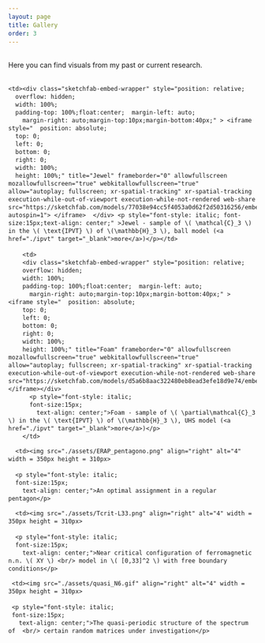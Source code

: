 ```yaml
---
layout: page
title: Gallery
order: 3
---
```

<br/>
Here you can find visuals from my past or current research.
<br/>
<br/>

<table>
  <tr>

    <td><div class="sketchfab-embed-wrapper" style="position: relative;
      overflow: hidden;
      width: 100%;
      padding-top: 100%;float:center;  margin-left: auto;
        margin-right: auto;margin-top:10px;margin-bottom:40px;" > <iframe style="  position: absolute;
      top: 0;
      left: 0;
      bottom: 0;
      right: 0;
      width: 100%;
      height: 100%;" title="Jewel" frameborder="0" allowfullscreen mozallowfullscreen="true" webkitallowfullscreen="true" allow="autoplay; fullscreen; xr-spatial-tracking" xr-spatial-tracking execution-while-out-of-viewport execution-while-not-rendered web-share src="https://sketchfab.com/models/77038e94cc5f4053a0d62f2d50316256/embed?autospin=1"> </iframe>  </div> <p style="font-style: italic; font-size:15px;text-align: center;" >Jewel - sample of \( \mathcal{C}_3 \) in the \( \text{IPVT} \) of \(\mathbb{H}_3 \), ball model (<a href="./ipvt" target="_blank">more</a>)</p></td>

        <td>
        <div class="sketchfab-embed-wrapper" style="position: relative;
        overflow: hidden;
        width: 100%;
        padding-top: 100%;float:center;  margin-left: auto;
          margin-right: auto;margin-top:10px;margin-bottom:40px;" > <iframe style="  position: absolute;
        top: 0;
        left: 0;
        bottom: 0;
        right: 0;
        width: 100%;
        height: 100%;" title="Foam" frameborder="0" allowfullscreen mozallowfullscreen="true" webkitallowfullscreen="true" allow="autoplay; fullscreen; xr-spatial-tracking" xr-spatial-tracking execution-while-out-of-viewport execution-while-not-rendered web-share src="https://sketchfab.com/models/d5a6b8aac322480eb8ead3efe18d9e74/embed"> </iframe></div>
          <p style="font-style: italic;
          font-size:15px;
            text-align: center;">Foam - sample of \( \partial\mathcal{C}_3 \) in the \( \text{IPVT} \) of \(\mathbb{H}_3 \), UHS model (<a href="./ipvt" target="_blank">more</a>)</p>
        </td>
   </tr>
   <tr>


      <td><img src="./assets/ERAP_pentagono.png" align="right" alt="4" width = 350px height = 310px>

      <p style="font-style: italic;
      font-size:15px;
        text-align: center;">An optimal assignment in a regular pentagon</p>
  </td>
  </tr>
   <tr>


      <td><img src="./assets/Tcrit-L33.png" align="right" alt="4" width = 350px height = 310px>

      <p style="font-style: italic;
      font-size:15px;
        text-align: center;">Near critical configuration of ferromagnetic n.n. \( XY \) <br/> model in \( [0,33]^2 \) with free boundary conditions</p>
  </td>
  </tr>

  <tr>


     <td><img src="./assets/quasi_N6.gif" align="right" alt="4" width = 350px height = 310px>

     <p style="font-style: italic;
     font-size:15px;
       text-align: center;">The quasi-periodic structure of the spectrum of  <br/> certain random matrices under investigation</p>
 </td>
 </tr>

</table>


<!--
My contributions so far have focused on ideal Poisson-Voronoi tessellations, local limits of massive spanning forests, Gibbs measures and specifications, renormalisation group for spin systems, random assignment problems and extensions.

For non-technical introductions to these topics see:
- [ideal Poisson-Voronoi tessellations]({{ site.baseurl }}ipvt)
- [local limits of massive spanning forests]({{ site.baseurl }}scientific-interests) (<i class="fa fa-wrench" aria-hidden="true"></i>...)
- [Gibbs measures and specifications, renormalisation group]({{ site.baseurl }}scientific-interests) (<i class="fa fa-wrench" aria-hidden="true"></i>...)
- [random assignment problems and extensions]({{ site.baseurl }}scientific-interests) (<i class="fa fa-wrench" aria-hidden="true"></i>...)

For my publication list, see [here]({{ site.baseurl }}publications).<br/>
For a list of delivered or upcoming talks, see [here]({{ site.baseurl }}talks).

# Gallery
-->
